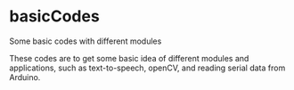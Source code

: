 # basicCodes
Some basic codes with different modules

These codes are to get some basic idea of different modules and applications, such as text-to-speech, openCV, and reading serial data from Arduino.
